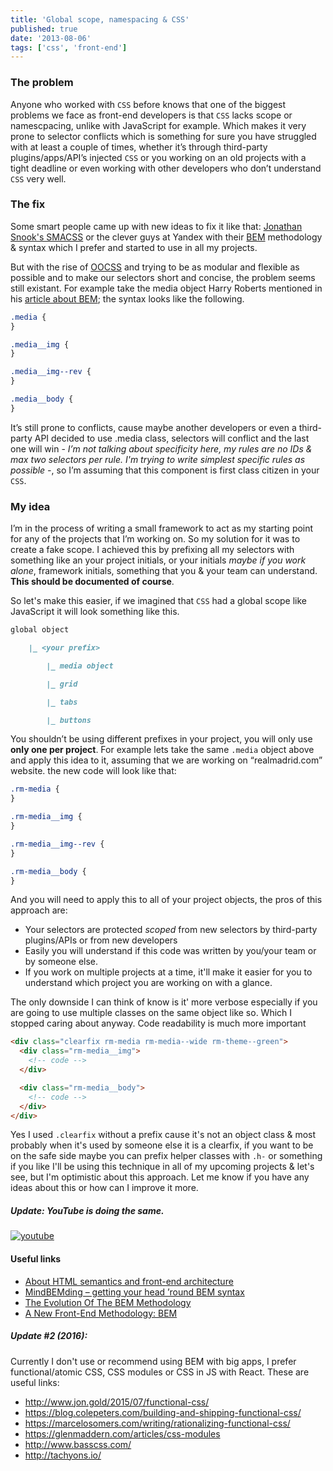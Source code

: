 ```yaml
---
title: 'Global scope, namespacing & CSS'
published: true
date: '2013-08-06'
tags: ['css', 'front-end']
---
```


### The problem

Anyone who worked with `CSS` before knows that one of the biggest problems we
face as front-end developers is that `CSS` lacks scope or namescpacing, unlike
with JavaScript for example. Which makes it very prone to selector conflicts
which is something for sure you have struggled with at least a couple of times,
whether it’s through third-party plugins/apps/API’s injected `CSS` or you
working on an old projects with a tight deadline or even working with other
developers who don’t understand `CSS` very well.

### The fix

Some smart people came up with new ideas to fix it like that:
[Jonathan Snook's SMACSS](http://smacss.com/book/categorizing) or the clever
guys at Yandex with their [BEM](http://bem.info/method/) methodology & syntax
which I prefer and started to use in all my projects.

But with the rise of [OOCSS](http://oocss.org/) and trying to be as modular and
flexible as possible and to make our selectors short and concise, the problem
seems still existant. For example take the media object Harry Roberts mentioned
in his
[article about BEM](http://csswizardry.com/2013/01/mindbemding-getting-your-head-round-bem-syntax/); the
syntax looks like the following.

```css
.media {
}

.media__img {
}

.media__img--rev {
}

.media__body {
}
```

It’s still prone to conflicts, cause maybe another developers or even a
third-party API decided to use .media class, selectors will conflict and the
last one will win - _I’m not talking about specificity here, my rules are no IDs
& max two selectors per rule. I'm trying to write simplest specific rules as
possible -_, so I’m assuming that this component is first class citizen in your
`CSS`.

### My idea

I’m in the process of writing a small framework to act as my starting point for
any of the projects that I’m working on. So my solution for it was to create a
fake scope. I achieved this by prefixing all my selectors with something like an
your project initials, or your initials _maybe if you work alone_, framework
initials, something that you &amp; your team can understand. **This should be
documented of course**.

So let's make this easier, if we imagined that `CSS` had a global scope like
JavaScript it will look something like this.

```md
global object

    |_ <your prefix>

        |_ media object

        |_ grid

        |_ tabs

        |_ buttons
```

You shouldn’t be using different prefixes in your project, you will only use
**only one per project**. For example lets take the same `.media` object above
and apply this idea to it, assuming that we are working on “realmadrid.com”
website. the new code will look like that:

```css
.rm-media {
}

.rm-media__img {
}

.rm-media__img--rev {
}

.rm-media__body {
}
```

And you will need to apply this to all of your project objects, the pros of this
approach are:

- Your selectors are protected _scoped_ from new selectors by third-party
  plugins/APIs or from new developers
- Easily you will understand if this code was written by you/your team or by
  someone else.
- If you work on multiple projects at a time, it'll make it easier for you to
  understand which project you are working on with a glance.

The only downside I can think of know is it' more verbose especially if you are
going to use multiple classes on the same object like so. Which I stopped caring
about anyway. Code readability is much more important

```html
<div class="clearfix rm-media rm-media--wide rm-theme--green">
  <div class="rm-media__img">
    <!-- code -->
  </div>

  <div class="rm-media__body">
    <!-- code -->
  </div>
</div>
```

Yes I used `.clearfix` without a prefix cause it's not an object class &amp;
most probably when it's used by someone else it is a clearfix, if you want to be
on the safe side maybe you can prefix helper classes with `.h-` or something if
you like I'll be using this technique in all of my upcoming projects &amp; let's
see, but I'm optimistic about this approach. Let me know if you have any ideas
about this or how can I improve it more.

##### Update: YouTube is doing the same.

<a href="/img/youtube.png">
  <img
    src="/img/youtube.png"
    alt="youtube"
    className="aligncenter size-medium wp-image-937"
  />
</a>

#### Useful links

- [About HTML semantics and front-end architecture](http://nicolasgallagher.com/about-html-semantics-front-end-architecture/)
- [MindBEMding – getting your head ’round BEM syntax](http://csswizardry.com/2013/01/mindbemding-getting-your-head-round-bem-syntax/)
- [The Evolution Of The BEM Methodology](http://coding.smashingmagazine.com/2013/02/21/the-history-of-the-bem-methodology/)
- [A New Front-End Methodology: BEM](http://coding.smashingmagazine.com/2012/04/16/a-new-front-end-methodology-bem/)

##### Update #2 (2016):

Currently I don't use or recommend using BEM with big apps, I prefer
functional/atomic CSS, CSS modules or CSS in JS with React. These are useful
links:

- http://www.jon.gold/2015/07/functional-css/
- https://blog.colepeters.com/building-and-shipping-functional-css/
- https://marcelosomers.com/writing/rationalizing-functional-css/
- https://glenmaddern.com/articles/css-modules
- http://www.basscss.com/
- http://tachyons.io/
